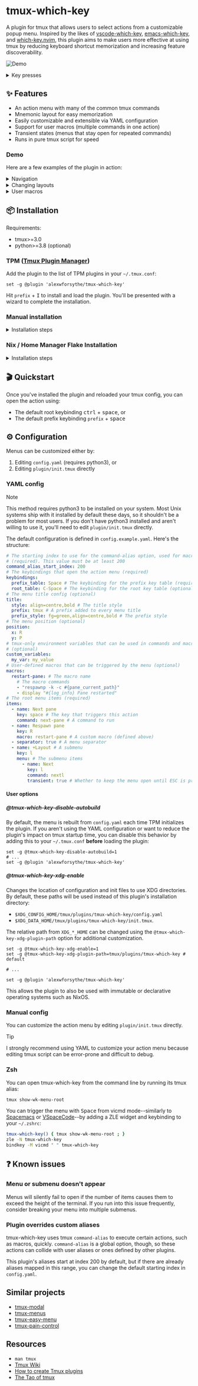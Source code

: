 # tmux-which-key

A plugin for tmux that allows users to select actions from a customizable popup
menu. Inspired by the likes of
[vscode-which-key](https://github.com/VSpaceCode/vscode-which-key),
[emacs-which-key](https://github.com/justbur/emacs-which-key), and
[which-key.nvim](https://github.com/folke/which-key.nvim), this plugin aims to
make users more effective at using tmux by reducing keyboard shortcut
memorization and increasing feature discoverability.

![Demo](https://vhs.charm.sh/vhs-7cpM1K8aaWiy7CTJ8Odide.gif)

<!-- markdownlint-disable MD033 -->
<details>
<summary>Key presses</summary>

| Key | Action           |
| --- | ---------------- |
| w   | Windows menu     |
| /   | Split horizontal |

| Key | Action     |
| --- | ---------- |
| p   | Panes menu |
| h   | Left pane  |

</details>
<!-- markdownlint-enable MD033 -->

## ✨ Features

- An action menu with many of the common tmux commands
- Mnemonic layout for easy memorization
- Easily customizable and extensible via YAML configuration
- Support for user macros (multiple commands in one action)
- Transient states (menus that stay open for repeated commands)
- Runs in pure tmux script for speed

### Demo

Here are a few examples of the plugin in action:

<!-- markdownlint-disable MD033 -->
<details>
<summary>Navigation</summary>

![Navigation](https://vhs.charm.sh/vhs-5COoRwS1Qd83LpJkVGgRUq.gif)

<blockquote>
<details>
<summary>Key presses</summary>

| Key | Action           |
| --- | ---------------- |
| w   | Windows menu     |
| /   | Split horizontal |

| Key | Action        |
| --- | ------------- |
| w   | Windows menu  |
| c   | Create window |

| Key | Action          |
| --- | --------------- |
| w   | Windows menu    |
| p   | Previous window |

| Key | Action        |
| --- | ------------- |
| w   | Windows menu  |
| w   | Select window |
| 2   | Window 2      |

</details>
</blockquote>

</details>

<details>
<summary>Changing layouts</summary>

![Layouts](https://vhs.charm.sh/vhs-5AcYRFnaoxilrEOxZPNYGn.gif)

<blockquote>
<details>
<summary>Key presses</summary>

| Key | Action           |
| --- | ---------------- |
| w   | Windows menu     |
| /   | Split horizontal |

| Key | Action         |
| --- | -------------- |
| w   | Windows menu   |
| -   | Split vertical |

| Key         | Action       |
| ----------- | ------------ |
| w           | Windows menu |
| l           | Layouts menu |
| l (6 times) | Next layout  |

| Key | Action      |
| --- | ----------- |
| p   | Panes menu  |
| p   | Select pane |
| 0   | Pane 0      |

</details>
</blockquote>

</details>

<details>
<summary>User macros</summary>

![Macros](https://vhs.charm.sh/vhs-22Bo8WL6Dyntg6grCXJ5R8.gif)

<blockquote>
<details>
<summary>Key presses</summary>

| Key | Action         |
| --- | -------------- |
| C   | Client menu    |
| P   | Plugins menu   |
| u   | Update plugins |

| Key | Action      |
| --- | ----------- |
| C   | Client menu |
| r   | Reload      |

</details>
</blockquote>

</details>
<!-- markdownlint-enable MD033 -->

## 📦 Installation

Requirements:

- tmux>=3.0
- python>=3.8 (optional)

### TPM ([Tmux Plugin Manager](https://github.com/tmux-plugins/tpm/tree/master#installing-plugins))

Add the plugin to the list of TPM plugins in your `~/.tmux.conf`:

```tmux
set -g @plugin 'alexwforsythe/tmux-which-key'
```

<!-- markdownlint-disable MD033 -->

Hit `prefix` + <kbd>I</kbd> to install and load the plugin. You'll be presented
with a wizard to complete the installation.

<!-- markdownlint-enable MD033 -->

### Manual installation

<!-- markdownlint-disable MD033 -->

<details>
<summary>Installation steps</summary>

1. Clone this repository flag using the `--recursive` flag:

   ```sh
   git clone --recursive https://github.com/alexwforsythe/tmux-which-key $HOME/.tmux/plugins/
   ```

2. Register the plugin in your `~/.tmux.conf`:

   ```tmux
   run-shell $PATH_TO_PLUGIN/plugin.sh.tmux
   ```

3. Reload your tmux config to load the plugin:

   ```sh
   tmux source-file $HOME/.tmux.conf
   ```

</details>

<!-- markdownlint-enable MD033 -->

### Nix / Home Manager Flake Installation

<!-- markdownlint-disable MD033 -->

<details>
<summary>Installation steps</summary>

1. Add this repository as an input and apply its overlay to add the package as
   `tmuxPlugins.tmux-which-key` with the other tmux plugins in `nixpkgs`:

   ```nix
   # flake.nix
   ...

   inputs = {
     nixpkgs.url = "github:NixOS/nixpkgs/nixos-unstable";
     home-manager.url = "github:nix-community/home-manager";
     tmux-which-key = {
       url = "github:alexwforsythe/tmux-which-key";
       inputs.nixpkgs.follows = "nixpkgs";
     };
     ...
   };

   outputs = {
     self,
     nixpkgs,
     home-manager,
     tmux-which-key,
     ...
   } @ inputs: let
     lib = nixpkgs.lib // home-manager.lib;
     systems = ["x86_64-linux" "aarch64-linux" "x86_64-darwin" "aarch64-darwin"];
     forAllSystems = f: lib.genAttrs systems (system: f pkgsFor.${system});
     pkgsFor = lib.genAttrs systems (system:
       import nixpkgs {
         inherit system;
         overlays = [tmux-which-key.overlays.default];
       });
   in {
     nixosConfigurations = {
       "<configuration name>" = lib.nixosSystem {
         modules = [...];
         specialArgs = {inherit inputs outputs;};
         pkgs = pkgsFor.x86_64-linux;
       };
     };

     homeConfigurations = {
       "<configuration name>" = lib.homeManagerConfiguration {
         modules = [...];
         extraSpecialArgs = {inherit inputs outputs;};
         pkgs = pkgsFor.x86_64-linux;
       };
     };
   }
   ```

2. Import the home manager module and enable the plugin:

   ```nix
   # tmux.nix
   {
     config,
     lib,
     pkgs,
     inputs,
     ...
   }: {
     imports = [inputs.tmux-which-key.homeManagerModules.default];
   
     programs = {
       tmux = {
         enable = true;
         tmux-which-key = {
           enable = true;
         };
       };
   
       ...
   
     };
   
     ...
   }
   ```

3. Configure the plugin directly through the home manager options using an attribute
   set mirroring a YAML configuration.

   ```nix
   # tmux.nix
   ...
   
         tmux-which-key = {
           enable = true;
           settings = {
             command_alias_start_index = 200;
             ... 
           };
         };
   
   ...
   ```

   A YAML file may also be loaded from the file system and converted into an attribute
   set.

   ```nix
   # tmux.nix
   ...
   
         tmux-which-key = {
           enable = true;
           settings = let
             fromYaml = file: let
               convertedJson = pkgs.runCommandNoCC "converted.json" {} ''
                 ${lib.getExe pkgs.yj} < ${file} > $out
               '';
             in
               builtins.fromJSON (builtins.readFile "${convertedJson}");
           in
             fromYaml ./path/to/config.yaml
         };
   
       ...
   
     };
   
   ...
   ```

   The default configuration can also be exported as an attribute set to avoid using
   YAML while using the default configuration as a base.

   ```sh
   nix run "github:alexwforsythe/tmux-which-key#generate-config" > ./path/to/config.nix
   ```

   ```nix
   # tmux.nix
   ...
   
         tmux-which-key = {
           enable = true;
           settings = import ./path/to/config.nix;
         };
   
   ...
   ```

</details>

<!-- markdownlint-enable MD033 -->

## 🎬️ Quickstart

Once you've installed the plugin and reloaded your tmux config, you can open the
action using:

<!-- markdownlint-disable MD033 -->

- The default root keybinding <kbd>ctrl</kbd> + <kbd>space</kbd>, or
- The default prefix keybinding `prefix` + <kbd>space</kbd>

<!-- markdownlint-enable MD033 -->

## ⚙️ Configuration

Menus can be customized either by:

1. Editing `config.yaml` (requires python3), or
2. Editing `plugin/init.tmux` directly

### YAML config

> [!NOTE]
>
> This method requires python3 to be installed on your system. Most Unix systems
> ship with it installed by default these days, so it shouldn't be a problem for
> most users. If you don't have python3 installed and aren't willing to use it,
> you'll need to edit `plugin/init.tmux` directly.

The default configuration is defined in `config.example.yaml`. Here's the
structure:

```yaml
# The starting index to use for the command-alias option, used for macros
# (required). This value must be at least 200
command_alias_start_index: 200
# The keybindings that open the action menu (required)
keybindings:
  prefix_table: Space # The keybinding for the prefix key table (required)
  root_table: C-Space # The keybinding for the root key table (optional)
# The menu title config (optional)
title:
  style: align=centre,bold # The title style
  prefix: tmux # A prefix added to every menu title
  prefix_style: fg=green,align=centre,bold # The prefix style
# The menu position (optional)
position:
  x: R
  y: P
# tmux-only environment variables that can be used in commands and macros
# (optional)
custom_variables:
  my_var: my_value
# User-defined macros that can be triggered by the menu (optional)
macros:
  restart-pane: # The macro name
    # The macro commands
    - "respawnp -k -c #{pane_current_path}"
    - display "#{log_info} Pane restarted"
# The root menu items (required)
items:
  - name: Next pane
    key: space # The key that triggers this action
    command: next-pane # A command to run
  - name: Respawn pane
    key: R
    macro: restart-pane # A custom macro (defined above)
  - separator: true # A menu separator
  - name: +Layout # A submenu
    key: l
    menu: # The submenu items
      - name: Next
        key: l
        command: nextl
        transient: true # Whether to keep the menu open until ESC is pressed
```

#### User options

##### @tmux-which-key-disable-autobuild

By default, the menu is rebuilt from `config.yaml` each time TPM initializes the
plugin. If you aren't using the YAML configuration or want to reduce the
plugin's impact on tmux startup time, you can disable this behavior by adding
this to your `~/.tmux.conf` **before** loading the plugin:

```tmux
set -g @tmux-which-key-disable-autobuild=1
# ...
set -g @plugin 'alexwforsythe/tmux-which-key'
```

##### @tmux-which-key-xdg-enable

Changes the location of configuration and init files to use XDG directories. By
default, these paths will be used instead of this plugin's installation
directory:

- `$XDG_CONFIG_HOME/tmux/plugins/tmux-which-key/config.yaml`
- `$XDG_DATA_HOME/tmux/plugins/tmux-which-key/init.tmux`.

The relative path from `XDG_*_HOME` can be changed using the
`@tmux-which-key-xdg-plugin-path` option for additional customization.

```tmux
set -g @tmux-which-key-xdg-enable=1
set -g @tmux-which-key-xdg-plugin-path=tmux/plugins/tmux-which-key # default

# ...

set -g @plugin 'alexwforsythe/tmux-which-key'
```

This allows the plugin to also be used with immutable or declarative operating
systems such as NixOS.

<!-- markdownlint-disable MD024 -->

### Manual config

You can customize the action menu by editing `plugin/init.tmux` directly.

> [!TIP]
>
> I strongly recommend using YAML to customize your action menu because editing
> tmux script can be error-prone and difficult to debug.

### Zsh

You can open tmux-which-key from the command line by running its tmux alias:

```sh
tmux show-wk-menu-root
```

<!-- markdownlint-disable MD033 -->

You can trigger the menu with <kbd>Space</kbd> from vicmd mode--similarly to
[Spacemacs](https://github.com/syl20bnr/spacemacs) or
[VSpaceCode](https://github.com/VSpaceCode/VSpaceCode)--by adding a ZLE widget
and keybinding to your `~/.zshrc`:

<!-- markdownlint-enable MD033 -->

```sh
tmux-which-key() { tmux show-wk-menu-root ; }
zle -N tmux-which-key
bindkey -M vicmd " " tmux-which-key
```

## ❓ Known issues

### Menu or submenu doesn't appear

Menus will silently fail to open if the number of items causes them to exceed
the height of the terminal. If you run into this issue frequently, consider
breaking your menu into multiple submenus.

### Plugin overrides custom aliases

tmux-which-key uses tmux `command-alias` to execute certain actions, such as
macros, quickly. `command-alias` is a global option, though, so these actions
can collide with user aliases or ones defined by other plugins.

This plugin's aliases start at index 200 by default, but if there are already
aliases mapped in this range, you can change the default starting index in
`config.yaml`.

## Similar projects

- [tmux-modal](https://github.com/whame/tmux-modal)
- [tmux-menus](https://github.com/jaclu/tmux-menus)
- [tmux-easy-menu](https://github.com/ja-sonyun/tmux-easy-menu)
- [tmux-pain-control](https://github.com/tmux-plugins/tmux-pain-control)

## Resources

- `man tmux`
- [Tmux Wiki](https://github.com/tmux/tmux/wiki)
- [How to create Tmux plugins](https://github.com/tmux-plugins/tpm/blob/master/docs/how_to_create_plugin.md)
- [The Tao of tmux](https://leanpub.com/the-tao-of-tmux/read)
